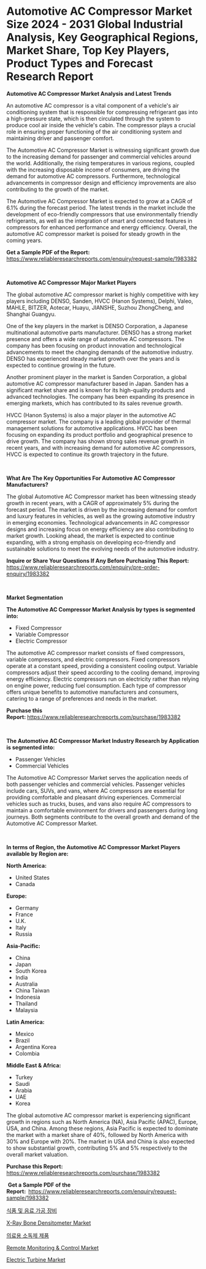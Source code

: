 <p><h1>Automotive AC Compressor Market Size 2024 - 2031 Global Industrial Analysis, Key Geographical Regions, Market Share, Top Key Players, Product Types and Forecast Research Report</h1></p><p><strong>Automotive AC Compressor Market Analysis and Latest Trends</strong></p>
<p><p>An automotive AC compressor is a vital component of a vehicle's air conditioning system that is responsible for compressing refrigerant gas into a high-pressure state, which is then circulated through the system to produce cool air inside the vehicle's cabin. The compressor plays a crucial role in ensuring proper functioning of the air conditioning system and maintaining driver and passenger comfort.</p><p>The Automotive AC Compressor Market is witnessing significant growth due to the increasing demand for passenger and commercial vehicles around the world. Additionally, the rising temperatures in various regions, coupled with the increasing disposable income of consumers, are driving the demand for automotive AC compressors. Furthermore, technological advancements in compressor design and efficiency improvements are also contributing to the growth of the market.</p><p>The Automotive AC Compressor Market is expected to grow at a CAGR of 6.1% during the forecast period. The latest trends in the market include the development of eco-friendly compressors that use environmentally friendly refrigerants, as well as the integration of smart and connected features in compressors for enhanced performance and energy efficiency. Overall, the automotive AC compressor market is poised for steady growth in the coming years.</p></p>
<p><strong>Get a Sample PDF of the Report:&nbsp;</strong> <a href="https://www.reliableresearchreports.com/enquiry/request-sample/1983382">https://www.reliableresearchreports.com/enquiry/request-sample/1983382</a></p>
<p>&nbsp;</p>
<p><strong>Automotive AC Compressor Major Market Players</strong></p>
<p><p>The global automotive AC compressor market is highly competitive with key players including DENSO, Sanden, HVCC (Hanon Systems), Delphi, Valeo, MAHLE, BITZER, Aotecar, Huayu, JIANSHE, Suzhou ZhongCheng, and Shanghai Guangyu.</p><p>One of the key players in the market is DENSO Corporation, a Japanese multinational automotive parts manufacturer. DENSO has a strong market presence and offers a wide range of automotive AC compressors. The company has been focusing on product innovation and technological advancements to meet the changing demands of the automotive industry. DENSO has experienced steady market growth over the years and is expected to continue growing in the future.</p><p>Another prominent player in the market is Sanden Corporation, a global automotive AC compressor manufacturer based in Japan. Sanden has a significant market share and is known for its high-quality products and advanced technologies. The company has been expanding its presence in emerging markets, which has contributed to its sales revenue growth.</p><p>HVCC (Hanon Systems) is also a major player in the automotive AC compressor market. The company is a leading global provider of thermal management solutions for automotive applications. HVCC has been focusing on expanding its product portfolio and geographical presence to drive growth. The company has shown strong sales revenue growth in recent years, and with increasing demand for automotive AC compressors, HVCC is expected to continue its growth trajectory in the future.</p></p>
<p>&nbsp;</p>
<p><strong>What Are The Key Opportunities For Automotive AC Compressor Manufacturers?</strong></p>
<p><p>The global Automotive AC Compressor market has been witnessing steady growth in recent years, with a CAGR of approximately 5% during the forecast period. The market is driven by the increasing demand for comfort and luxury features in vehicles, as well as the growing automotive industry in emerging economies. Technological advancements in AC compressor designs and increasing focus on energy efficiency are also contributing to market growth. Looking ahead, the market is expected to continue expanding, with a strong emphasis on developing eco-friendly and sustainable solutions to meet the evolving needs of the automotive industry.</p></p>
<p><strong>Inquire or Share Your Questions If Any Before Purchasing This Report:</strong> <a href="https://www.reliableresearchreports.com/enquiry/pre-order-enquiry/1983382">https://www.reliableresearchreports.com/enquiry/pre-order-enquiry/1983382</a></p>
<p>&nbsp;</p>
<p><strong>Market Segmentation</strong></p>
<p><strong>The Automotive AC Compressor Market Analysis by types is segmented into:</strong></p>
<p><ul><li>Fixed Compressor</li><li>Variable Compressor</li><li>Electric Compressor</li></ul></p>
<p><p>The automotive AC compressor market consists of fixed compressors, variable compressors, and electric compressors. Fixed compressors operate at a constant speed, providing a consistent cooling output. Variable compressors adjust their speed according to the cooling demand, improving energy efficiency. Electric compressors run on electricity rather than relying on engine power, reducing fuel consumption. Each type of compressor offers unique benefits to automotive manufacturers and consumers, catering to a range of preferences and needs in the market.</p></p>
<p><strong>Purchase this Report:&nbsp;</strong><a href="https://www.reliableresearchreports.com/purchase/1983382">https://www.reliableresearchreports.com/purchase/1983382</a></p>
<p>&nbsp;</p>
<p><strong>The Automotive AC Compressor Market Industry Research by Application is segmented into:</strong></p>
<p><ul><li>Passenger Vehicles</li><li>Commercial Vehicles</li></ul></p>
<p><p>The Automotive AC Compressor Market serves the application needs of both passenger vehicles and commercial vehicles. Passenger vehicles include cars, SUVs, and vans, where AC compressors are essential for providing comfortable and pleasant driving experiences. Commercial vehicles such as trucks, buses, and vans also require AC compressors to maintain a comfortable environment for drivers and passengers during long journeys. Both segments contribute to the overall growth and demand of the Automotive AC Compressor Market.</p></p>
<p>&nbsp;</p>
<p><strong>In terms of Region, the Automotive AC Compressor Market Players available by Region are:</strong></p>
<p>
    <p> <strong> North America: </strong>
        <ul>
            <li>United States</li>
            <li>Canada</li>
        </ul>
        </p> 
    <p> <strong> Europe: </strong>
        <ul>
            <li>Germany</li>
            <li>France</li>
            <li>U.K.</li>
            <li>Italy</li>
            <li>Russia</li>
        </ul>
        </p> 
    <p> <strong> Asia-Pacific: </strong>
        <ul>
            <li>China</li>
            <li>Japan</li>
            <li>South Korea</li>
            <li>India</li>
            <li>Australia</li>
            <li>China Taiwan</li>
            <li>Indonesia</li>
            <li>Thailand</li>
            <li>Malaysia</li>
        </ul>
        </p> 
    <p> <strong> Latin America: </strong>
        <ul>
            <li>Mexico</li>
            <li>Brazil</li>
            <li>Argentina Korea</li>
            <li>Colombia</li>
        </ul>
        </p> 
    <p> <strong> Middle East & Africa: </strong>
        <ul>
            <li>Turkey</li>
            <li>Saudi</li>
            <li>Arabia</li>
            <li>UAE</li>
            <li>Korea</li>
        </ul>
    </p>
    </p>
<p><p>The global automotive AC compressor market is experiencing significant growth in regions such as North America (NA), Asia Pacific (APAC), Europe, USA, and China. Among these regions, Asia Pacific is expected to dominate the market with a market share of 40%, followed by North America with 30% and Europe with 20%. The market in USA and China is also expected to show substantial growth, contributing 5% and 5% respectively to the overall market valuation.</p></p>
<p><strong>Purchase this Report: </strong><a href="https://www.reliableresearchreports.com/purchase/1983382">https://www.reliableresearchreports.com/purchase/1983382</a></p>
<p>&nbsp;<strong>Get a Sample PDF of the Report:&nbsp;&nbsp;</strong><a href="https://www.reliableresearchreports.com/enquiry/request-sample/1983382">https://www.reliableresearchreports.com/enquiry/request-sample/1983382</a></p>
<p><strong></strong></p>
<p><p><a href="https://medium.com/@nenoworleyg3rknpg0vak2pcs/%EC%8B%9D%ED%92%88-%EB%B0%8F-%EC%9D%8C%EB%A3%8C-%EA%B0%80%EA%B3%B5-%EC%9E%A5%EB%B9%84-%EC%8B%9C%EC%9E%A5-%EA%B7%9C%EB%AA%A8-cagr-%EB%8F%99%ED%96%A5-2024-2030-c4c677b3854e">식품 및 음료 가공 장비</a></p><p><a href="https://view.publitas.com/reportprime-1/x-ray-bone-densitometer-market-size-growing-and-forecasted-for-period-from-2023-2030-and-provides-complete-market-analysis-of-this-market/">X-Ray Bone Densitometer Market</a></p><p><a href="https://medium.com/@dolphinka10/%EC%9D%98%EB%A3%8C-%EC%86%8C%EB%8F%85%EC%A0%9C-%EC%A0%9C%ED%92%88-%EC%8B%9C%EC%9E%A5-%ED%86%B5%EC%B0%B0-%EC%8B%9C%EC%9E%A5-%EB%8F%99%ED%96%A5-%EC%84%B1%EC%9E%A5-2024%EB%85%84%EB%B6%80%ED%84%B0-2031%EB%85%84%EA%B9%8C%EC%A7%80-%EC%98%88%EC%B8%A1-ddd3ea16d22a">의료용 소독제 제품</a></p><p><a href="https://issuu.com/reportprime-2/docs/remote-monitoring-control-market-size-2030.pptx">Remote Monitoring & Control Market</a></p><p><a href="https://github.com/myacatherineblakecaczo9vcsw/Market-Research-Report-List-1/blob/main/electric-turbine-market.md">Electric Turbine Market</a></p></p>